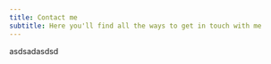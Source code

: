 ```yaml
---
title: Contact me
subtitle: Here you'll find all the ways to get in touch with me
---
```

asdsadasdsd
